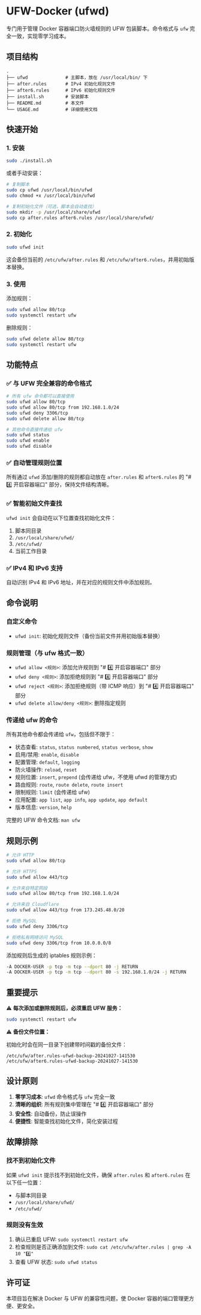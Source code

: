 # UFW-Docker (ufwd)

专门用于管理 Docker 容器端口防火墙规则的 UFW 包装脚本。命令格式与 `ufw` 完全一致，实现零学习成本。

## 项目结构

```
.
├── ufwd              # 主脚本，放在 /usr/local/bin/ 下
├── after.rules       # IPv4 初始化规则文件
├── after6.rules      # IPv6 初始化规则文件
├── install.sh        # 安装脚本
├── README.md         # 本文件
└── USAGE.md          # 详细使用文档
```

## 快速开始

### 1. 安装

```bash
sudo ./install.sh
```

或者手动安装：

```bash
# 复制脚本
sudo cp ufwd /usr/local/bin/ufwd
sudo chmod +x /usr/local/bin/ufwd

# 复制初始化文件（可选，脚本会自动查找）
sudo mkdir -p /usr/local/share/ufwd
sudo cp after.rules after6.rules /usr/local/share/ufwd/
```

### 2. 初始化

```bash
sudo ufwd init
```

这会备份当前的 `/etc/ufw/after.rules` 和 `/etc/ufw/after6.rules`，并用初始版本替换。

### 3. 使用

添加规则：
```bash
sudo ufwd allow 80/tcp
sudo systemctl restart ufw
```

删除规则：
```bash
sudo ufwd delete allow 80/tcp
sudo systemctl restart ufw
```

## 功能特点

### ✅ 与 UFW 完全兼容的命令格式

```bash
# 所有 ufw 命令都可以直接使用
sudo ufwd allow 80/tcp
sudo ufwd allow 80/tcp from 192.168.1.0/24
sudo ufwd deny 3306/tcp
sudo ufwd delete allow 80/tcp

# 其他命令直接传递给 ufw
sudo ufwd status
sudo ufwd enable
sudo ufwd disable
```

### ✅ 自动管理规则位置

所有通过 `ufwd` 添加/删除的规则都自动放在 `after.rules` 和 `after6.rules` 的 "# 4️⃣ 开启容器端口" 部分，保持文件结构清晰。

### ✅ 智能初始文件查找

`ufwd init` 会自动在以下位置查找初始化文件：
1. 脚本同目录
2. `/usr/local/share/ufwd/`
3. `/etc/ufwd/`
4. 当前工作目录

### ✅ IPv4 和 IPv6 支持

自动识别 IPv4 和 IPv6 地址，并在对应的规则文件中添加规则。

## 命令说明

### 自定义命令

- `ufwd init`: 初始化规则文件（备份当前文件并用初始版本替换）

### 规则管理（与 ufw 格式一致）

- `ufwd allow <规则>`: 添加允许规则到 "# 4️⃣ 开启容器端口" 部分
- `ufwd deny <规则>`: 添加拒绝规则到 "# 4️⃣ 开启容器端口" 部分
- `ufwd reject <规则>`: 添加拒绝规则（带 ICMP 响应）到 "# 4️⃣ 开启容器端口" 部分
- `ufwd delete allow/deny <规则>`: 删除指定规则

### 传递给 ufw 的命令

所有其他命令都会传递给 `ufw`，包括但不限于：

- 状态查看: `status`, `status numbered`, `status verbose`, `show`
- 启用/禁用: `enable`, `disable`
- 配置管理: `default`, `logging`
- 防火墙操作: `reload`, `reset`
- 规则位置: `insert`, `prepend` (会传递给 ufw，不使用 ufwd 的管理方式)
- 路由规则: `route`, `route delete`, `route insert`
- 限制规则: `limit` (会传递给 ufw)
- 应用配置: `app list`, `app info`, `app update`, `app default`
- 版本信息: `version`, `help`

完整的 UFW 命令文档: `man ufw`

## 规则示例

```bash
# 允许 HTTP
sudo ufwd allow 80/tcp

# 允许 HTTPS
sudo ufwd allow 443/tcp

# 允许来自特定网段
sudo ufwd allow 80/tcp from 192.168.1.0/24

# 允许来自 Cloudflare
sudo ufwd allow 443/tcp from 173.245.48.0/20

# 拒绝 MySQL
sudo ufwd deny 3306/tcp

# 拒绝私有网络访问 MySQL
sudo ufwd deny 3306/tcp from 10.0.0.0/8
```

添加规则后生成的 iptables 规则示例：
```bash
-A DOCKER-USER -p tcp -m tcp --dport 80 -j RETURN
-A DOCKER-USER -p tcp -m tcp --dport 80 -s 192.168.1.0/24 -j RETURN
```

## 重要提示

⚠️ **每次添加或删除规则后，必须重启 UFW 服务：**

```bash
sudo systemctl restart ufw
```

⚠️ **备份文件位置：**

初始化时会在同一目录下创建带时间戳的备份文件：
```
/etc/ufw/after.rules-ufwd-backup-20241027-141530
/etc/ufw/after6.rules-ufwd-backup-20241027-141530
```

## 设计原则

1. **零学习成本**: `ufwd` 命令格式与 `ufw` 完全一致
2. **清晰的组织**: 所有规则集中管理在 "# 4️⃣ 开启容器端口" 部分
3. **安全性**: 自动备份，防止误操作
4. **便捷性**: 智能查找初始化文件，简化安装过程

## 故障排除

### 找不到初始化文件

如果 `ufwd init` 提示找不到初始化文件，确保 `after.rules` 和 `after6.rules` 在以下任一位置：
- 与脚本同目录
- `/usr/local/share/ufwd/`
- `/etc/ufwd/`

### 规则没有生效

1. 确认已重启 UFW: `sudo systemctl restart ufw`
2. 检查规则是否正确添加到文件: `sudo cat /etc/ufw/after.rules | grep -A 10 "4️⃣"`
3. 查看 UFW 状态: `sudo ufwd status`

## 许可证

本项目旨在解决 Docker 与 UFW 的兼容性问题，使 Docker 容器的端口管理更方便、更安全。
